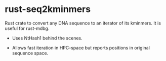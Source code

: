 # rust-seq2kminmers

Rust crate to convert any DNA sequence to an iterator of its kminmers. It is useful for rust-mdbg.

* Uses NtHash1 behind the scenes. 

* Allows fast iteration in HPC-space but reports positions in original sequence space.

